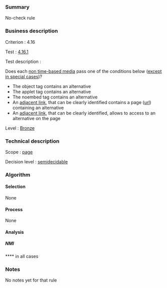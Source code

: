 ### Summary

No-check rule

### Business description

Criterion : 4.16

Test : [4.16.1](http://www.accessiweb.org/index.php/accessiweb-22-english-version.html#test-4-16-1)

Test description :

Does each [non time-based
media](http://www.braillenet.org/accessibilite/referentiel-aw21-en/glossaire.php#mMediaNoTemp)
pass one of the conditions below ([except in special
cases](http://www.braillenet.org/accessibilite/referentiel-aw21-en/glossaire.php#cpCrit4-16 "Special cases for criterion 4.16"))?

-   The object tag contains an alternative
-   The applet tag contains an alternative
-   The noembed tag contains an alternative
-   An [adjacent
    link](http://www.braillenet.org/accessibilite/referentiel-aw21-en/glossaire.php#mLienAdj),
    that can be clearly identified contains a page
    ([url](http://www.braillenet.org/accessibilite/referentiel-aw21-en/glossaire.php#mUrl))
    containing an alternative
-   An [adjacent
    link](http://www.braillenet.org/accessibilite/referentiel-aw21-en/glossaire.php#mLienAdj),
    that can be clearly identified, allows to access to an alternative
    on the page

Level : [Bronze](/en/category/rules-design/accessiweb-11/level/bronze)

### Technical description

Scope : [page](/en/category/rules-design/accessiweb-11/scope/page)

Decision level :
[semidecidable](/en/category/rules-design/accessiweb-11/decision-level/semidecidable)

### Algorithm

#### Selection

None

#### Process

None

#### Analysis

##### NMI

**** in all cases

### Notes

No notes yet for that rule
